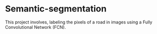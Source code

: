 # Semantic-segmentation
This project involves, labeling the pixels of a road in images using a Fully Convolutional Network (FCN).
